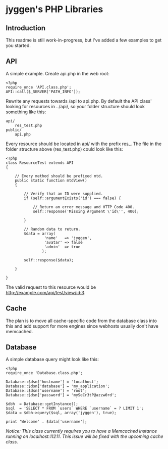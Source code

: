 jyggen's PHP Libraries
======================

Introduction
------------

This readme is still work-in-progress, but I've added a few examples to get you started.

API
---

A simple example. Create api.php in the web root:

	<?php
	require_once 'API.class.php';
	API::call($_SERVER['PATH_INFO']);

Rewrite any requests towards /api to api.php. By default the API class' looking for resources in ../api/, so your folder structure should look something like this:

	api/
		res_test.php
	public/
		api.php

Every resource should be located in api/ with the prefix res_. The file in the folder structure above (res_test.php) could look like this:

	<?php
	class ResourceTest extends API
	{

		// Every method should be prefixed mtd.
		public static function mtdView()
		{

			// Verify that an ID were supplied.
			if (self::argumentExists('id') === false) {

				// Return an error message and HTTP Code 400.
				self::response('Missing Argument \'id\'', 400);

			}

			// Random data to return.
			$data = array(
					 'name'   => 'jyggen',
					 'avatar' => false
					 'admin'  => true
					);

			self::response($data);

		}

	}

The valid request to this resource would be http://example.com/api/test/view/id:3.

Cache
-----

The plan is to move all cache-specific code from the database class into this and add support for more engines since webhosts usually don't have memcached.

Database
--------

A simple database query might look like this:

	<?php
	require_once 'Database.class.php';

	Database::$dsn['hostname'] = 'localhost';
	Database::$dsn['database'] = 'my_application';
	Database::$dsn['username'] = 'root';
	Database::$dsn['password'] = 'mySeCr3tP@azzw0rd';

	$dbh  = Database::getInstance();
	$sql  = 'SELECT * FROM `users` WHERE `username` = ? LIMIT 1';
	$data = $dbh->query($sql, array('jyggen'), true);

	print 'Welcome' . $data['username'];

*Notice: This class currently requires you to have a Memcached instance running on localhost:11211. This issue will be fixed with the upcoming cache class.*